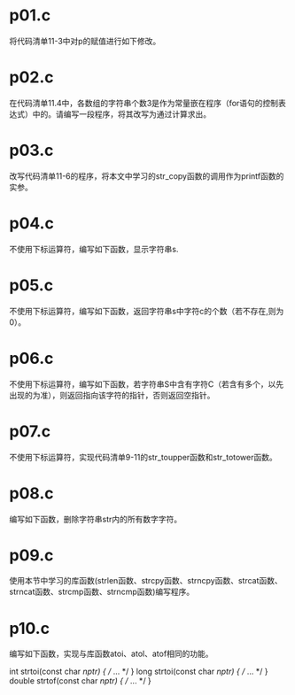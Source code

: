 # p01.c
将代码清单11-3中对p的赋值进行如下修改。

# p02.c
在代码清单11.4中，各数组的字符串个数3是作为常量嵌在程序（for语句的控制表达式）中的。请编写一段程序，将其改写为通过计算求出。

# p03.c
改写代码清单11-6的程序，将本文中学习的str_copy函数的调用作为printf函数的实参。

# p04.c
不使用下标运算符，编写如下函数，显示字符串s.

# p05.c
不使用下标运算符，编写如下函数，返回字符串s中字符c的个数（若不存在,则为0）。

# p06.c
不使用下标运算符，编写如下函数，若字符串S中含有字符C（若含有多个，以先出现的为准），则返回指向该字符的指针，否则返回空指针。

# p07.c
不使用下标运算符，实现代码清单9-11的str_toupper函数和str_totower函数。

# p08.c
编写如下函数，删除字符串str内的所有数字字符。

# p09.c
使用本节中学习的库函数(strlen函数、strcpy函数、strncpy函数、strcat函数、strncat函数、strcmp函数、strncmp函数)编写程序。

# p10.c
编写如下函数，实现与库函数atoi、atol、atof相同的功能。

int strtoi(const char *nptr) { /* ... */ }
long strtoi(const char *nptr) { /* ... */ }
double strtof(const char *nptr) { /* ... */ }